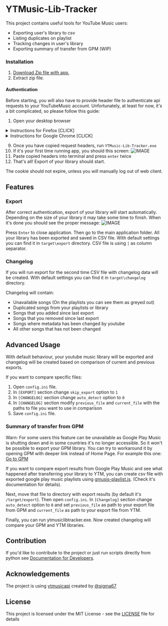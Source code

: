 # YTMusic-Lib-Tracker 

This project contains useful tools for YouTube Music users:

  * Exporting user's library to csv
  * Listing duplicates on playlist  
  * Tracking changes in user's library
  * Exporting summary of transfer from GPM (WIP)

### Installation

1. [Download Zip file with app.](https://github.com/czifumasa/ytmusic-lib-tracker/releases/latest/download/ytmlt.zip)
1. Extract zip file.

#### Authentication

Before starting, you will also have to provide header file to authenticate api requests to your YouTubeMusic account.
Unfortunately, at least for now, it's a bit complicated, so please follow this guide:

1. Open your desktop browser
<details>
 <summary>Instructions for Firefox [CLICK]</summary>

2. Go to [music.youtube.com](https://music.youtube.com)
3. Login to your youtube account
4. Open developer tools by pressing 'F12' or 'Ctrl-Shift-I'  and select the 'Network' tab
5. Click on Home panel in youtube music
6. In developer tools you should see new requests. Type '/browse' to filter.
7. Check if filtered request looks like this: Status 200, Method POST, Domain music.youtube.com
8. Copy the request headers (right click on filtered request > copy > copy request headers)
    <details>
    <summary>You can also watch this gif to make sure you are copying request headers correctly [CLICK]</summary>
    
    ![GIF](https://raw.githubusercontent.com/czifumasa/ytmusic-lib-tracker/master/docs/assets/images/how_to_copy_headers_firefox.gif)
    </details> 
</details>
<details>
 <summary>Instructions for Google Chrome [CLICK]</summary>

2. Go to [music.youtube.com](https://music.youtube.com)
3. Login to your youtube account
4. Open developer tools by pressing 'F12' or 'Ctrl-Shift-I'  and select the 'Network' tab
5. Click on Home panel in youtube music
6. In developer tools you should see new requests. Type '/browse' to filter.
7. Check if filtered request looks like this: Status 200, Method POST, Domain music.youtube.com
8. Click on the Name of any matching request. In the `Headers` tab, scroll to the section `Request headers` and copy everything starting from `accept: */*` to the end of the section
     <details>
     <summary>You can also watch this gif to make sure you are copying request headers correctly [CLICK]</summary>
      
     ![GIF](https://raw.githubusercontent.com/czifumasa/ytmusic-lib-tracker/master/docs/assets/images/how_to_copy_headers_chrome.gif)
     </details> 

</details>

9. Once you have copied request headers, run `YTMusic-Lib-Tracker.exe`
10. If it's your first time running app, you should this screen:
![IMAGE](https://raw.githubusercontent.com/czifumasa/ytmusic-lib-tracker/master/docs/assets/images/welcome_message.JPG) 
11. Paste copied headers into terminal and press `enter` twice
12. That's all! Export of your library should start.



The cookie should not expire, unless you will manually log out of web client.
## Features                                                                                                         
 
### Export 
After correct authentication, export of your library will start automatically. 
Depending on the size of your library it may take some time to finish.
When it's done you should see the proper message:
![IMAGE](https://raw.githubusercontent.com/czifumasa/ytmusic-lib-tracker/master/docs/assets/images/end_message.JPG) 

Press `Enter` to close application. Then go to the main application folder.
All your library has been exported and saved in CSV file. 
With default settings you can find it in `target\export` directory. 
CSV file is using `|` as column separator. 

### Changelog 
If you will run export for the second time CSV file with changelog data will be created. 
With default settings you can find it in `target\changelog` directory.

Changelog will contain:

* Unavailable songs (On the playlists you can see them as greyed out) 
* Duplicated songs from your playlists or library 
* Songs that you added since last export
* Songs that you removed since last export
* Songs where metadata has been changed by youtube
* All other songs that has not been changed

## Advanced Usage
With default behaviour, your youtube music library will be exported and changelog will be created based on comparison of current and previous exports.

If you want to compare specific files: 
1. Open `config.ini` file.
2. In `[EXPORT]` section change `skip_export` option to `1`
3. In `[CHANGELOG]` section change `auto_detect` option to `0` 
4. In `[CHANGELOG]` section modify `previous_file` and `current_file` with the paths to file you want to use in comparison
5. Save `config.ini` file.

### Summary of transfer from GPM
Warn: For some users this feature can be unavailable as Google Play Music is shutting down and in some countries it's no longer accessible.
So it won't be possible to export your GPM library. You can try to workaround it by opening GPM with deeper link instead of Home Page.
For example this one: [Go to GPM](https://play.google.com/music/listen?u=1#/artists)

If you want to compare export results from Google Play Music and see what happened after transferring your library to YTM,
you can create csv file with exported google play music playlists using [gmusis-playlist.js](https://github.com/soulfx/gmusic-playlist.js).
(Check it's documentation for details).

Next, move that file to directory with export results (by default it's `/target/export`). 
Then open `config.ini`. In `[Changelog]` section change `auto_detect` option to `0` and set `previous_file` as path to your export file from GPM
and `current_file` as path to your export file from YTM.
  
Finally, you can run ytmusiclibtracker.exe. Now created changelog will compare your GPM and YTM libraries.

## Contribution

If you'd like to contribute to the project or just run scripts directly from python see 
[Documentation for Developers](https://github.com/czifumasa/ytmusic-lib-tracker/blob/master/docs/README.md).

## Acknowledgements

The project is using [ytmusicapi](https://github.com/sigma67/ytmusicapi) created by [@sigma67](https://github.com/sigma67)

## License

This project is licensed under the MIT License - see the [LICENSE](LICENSE) file for details


